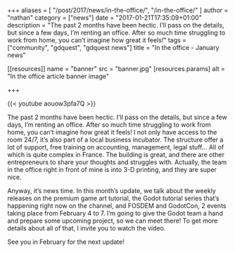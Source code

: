 +++
aliases = [
  "/post/2017/news/in-the-office/",
  "/in-the-office/"
]
author = "nathan"
category = ["news"]
date = "2017-01-21T17:35:09+01:00"
description = "The past 2 months have been hectic. I’ll pass on the details, but since a few days, I’m renting an office. After so much time struggling to work from home, you can’t imagine how great it feels!"
tags = ["community", "gdquest", "gdquest news"]
title = "In the office - January news"

[[resources]]
  name = "banner"
  src = "banner.jpg"
  [resources.params]
    alt = "In the office article banner image"

+++

{{< youtube aouow3pfa7Q >}}

The past 2 months have been hectic. I’ll pass on the details, but since a few days, I’m renting an office. After so much time struggling to work from home, you can’t imagine how great it feels! I not only have access to the room 24/7, it’s also part of a local business incubator. The structure offer a lot of support, free training on accounting, management, legal stuff… All of which is quite complex in France. The building is great, and there are other entrepreneurs to share your thoughts and struggles with. Actually, the team in the office right in front of mine is into 3-D printing, and they are super nice.

Anyway, it’s news time. In this month’s update, we talk about the weekly releases on the premium game art tutorial, the Godot tutorial series that’s happening right now on the channel, and FOSDEM and GodotCon, 2 events taking place from February 4 to 7. I’m going to give the Godot team a hand and prepare some upcoming project, so we can meet there! To get more details about all of that, I invite you to watch the video.

See you in February for the next update!

